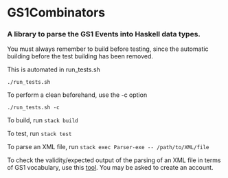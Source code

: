 # GS1Combinators

### A library to parse the GS1 Events into Haskell data types.

You must always remember to build before testing, since the automatic building before the test building has been removed.

This is automated in run_tests.sh

`./run_tests.sh`

To perform a clean beforehand, use the -c option

`./run_tests.sh -c`

To build, run `stack build`

To test, run `stack test`

To parse an XML file, run `stack exec Parser-exe -- /path/to/XML/file`

To check the validity/expected output of the parsing of an XML file in terms of GS1 vocabulary,
use this [tool](http://www.vizworkbench.com/ui/dataset/).
You  may be asked to create an account.
